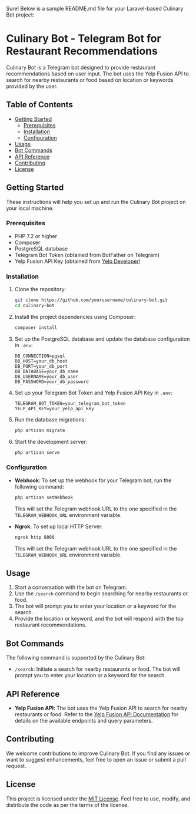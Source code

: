 Sure! Below is a sample README.md file for your Laravel-based Culinary Bot project:

# Culinary Bot - Telegram Bot for Restaurant Recommendations

Culinary Bot is a Telegram bot designed to provide restaurant recommendations based on user input. The bot uses the Yelp Fusion API to search for nearby restaurants or food based on location or keywords provided by the user.

## Table of Contents

- [Getting Started](#getting-started)
  - [Prerequisites](#prerequisites)
  - [Installation](#installation)
  - [Configuration](#configuration)
- [Usage](#usage)
- [Bot Commands](#bot-commands)
- [API Reference](#api-reference)
- [Contributing](#contributing)
- [License](#license)

## Getting Started

These instructions will help you set up and run the Culinary Bot project on your local machine.

### Prerequisites

- PHP 7.2 or higher
- Composer
- PostgreSQL database
- Telegram Bot Token (obtained from BotFather on Telegram)
- Yelp Fusion API Key (obtained from [Yelp Developer](https://www.yelp.com/developers/documentation/v3/authentication))

### Installation

1. Clone the repository:

   ```bash
   git clone https://github.com/yourusername/culinary-bot.git
   cd culinary-bot
   ```

2. Install the project dependencies using Composer:

   ```bash
   composer install
   ```

3. Set up the PostgreSQL database and update the database configuration in `.env`:

   ```
   DB_CONNECTION=pgsql
   DB_HOST=your_db_host
   DB_PORT=your_db_port
   DB_DATABASE=your_db_name
   DB_USERNAME=your_db_user
   DB_PASSWORD=your_db_password
   ```

4. Set up your Telegram Bot Token and Yelp Fusion API Key in `.env`:

   ```
   TELEGRAM_BOT_TOKEN=your_telegram_bot_token
   YELP_API_KEY=your_yelp_api_key
   ```

5. Run the database migrations:

   ```bash
   php artisan migrate
   ```

6. Start the development server:

   ```bash
   php artisan serve
   ```

### Configuration

- **Webhook**: To set up the webhook for your Telegram bot, run the following command:

  ```bash
  php artisan setWebhook
  ```

  This will set the Telegram webhook URL to the one specified in the `TELEGRAM_WEBHOOK_URL` environment variable.

- **Ngrok**: To set up local HTTP Server:

  ```bash
  ngrok http 8000
  ```

  This will set the Telegram webhook URL to the one specified in the `TELEGRAM_WEBHOOK_URL` environment variable.

## Usage

1. Start a conversation with the bot on Telegram.
2. Use the `/search` command to begin searching for nearby restaurants or food.
3. The bot will prompt you to enter your location or a keyword for the search.
4. Provide the location or keyword, and the bot will respond with the top restaurant recommendations.

## Bot Commands

The following command is supported by the Culinary Bot:

- `/search`: Initiate a search for nearby restaurants or food. The bot will prompt you to enter your location or a keyword for the search.

## API Reference

- **Yelp Fusion API**: The bot uses the Yelp Fusion API to search for nearby restaurants or food. Refer to the [Yelp Fusion API Documentation](https://www.yelp.com/developers/documentation/v3) for details on the available endpoints and query parameters.

## Contributing

We welcome contributions to improve Culinary Bot. If you find any issues or want to suggest enhancements, feel free to open an issue or submit a pull request.

## License

This project is licensed under the [MIT License](LICENSE). Feel free to use, modify, and distribute the code as per the terms of the license.